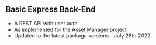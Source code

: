 ## Basic Express Back-End

- A REST API with user auth
- As implemented for the [Asset Manager](https://www.udemy.com/course/mern-stack-made-simple/) project
- Updated to the latest package versions - July 28th 2022
